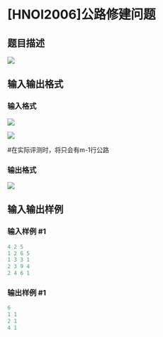 # [HNOI2006]公路修建问题

## 题目描述

![](https://cdn.luogu.com.cn/upload/pic/1384.png)

## 输入输出格式

### 输入格式

 ![](https://cdn.luogu.com.cn/upload/pic/1386.png)

![](https://cdn.luogu.com.cn/upload/pic/1387.png)

#在实际评测时，将只会有m-1行公路

### 输出格式

![](https://cdn.luogu.com.cn/upload/pic/1385.png)

## 输入输出样例

### 输入样例 #1

```cpp
4 2 5 
1 2 6 5
1 3 3 1
2 3 9 4
2 4 6 1
```


### 输出样例 #1

```cpp
6 
1 1 
2 1 
4 1
```


